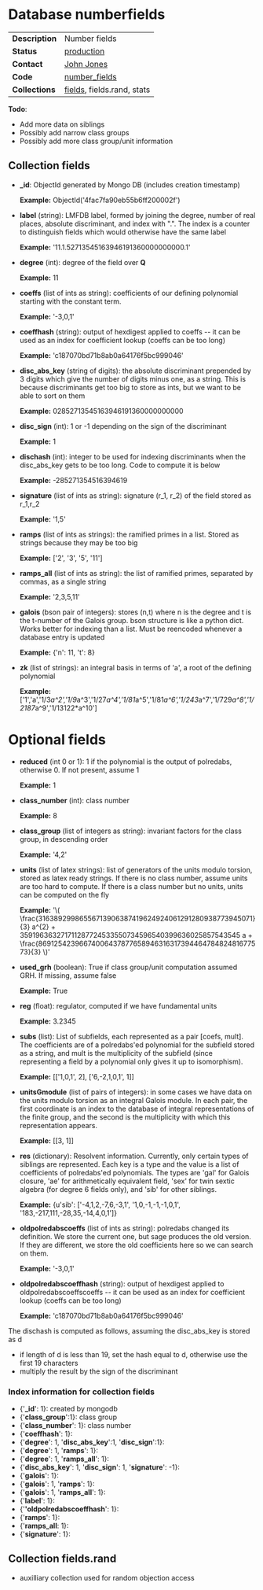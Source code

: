 # Database numberfields

| | |
|---|---|
|**Description**|Number fields|
|**Status**|[production](http://www.lmfdb.org/NumberField)|
|**Contact**|[John Jones](https://github.com/jwj61)|
|**Code**|[number_fields](https://github.com/LMFDB/lmfdb/tree/master/lmfdb/number_fields)|
|**Collections**|[fields](http://www.lmfdb.org/api/numberfields/fields), fields.rand, stats|

**Todo**:
* Add more data on siblings
* Possibly add narrow class groups
* Possibly add more class group/unit information

## Collection fields
* **_id**: ObjectId generated by Mongo DB (includes creation timestamp)

  **Example:** ObjectId('4fac7fa90eb55b6ff200002f')
* **label** (string): LMFDB label, formed by joining the degree, number of real places, absolute discriminant, and index with ".".  The index is a counter to distinguish fields which would otherwise have the same label

  **Example:** '11.1.52713545163946191360000000000.1'
* **degree** (int): degree of the field over **Q** 

  **Example:** 11
* **coeffs** (list of ints as string): coefficients of our defining polynomial starting with the constant term.

  **Example:** '-3,0,1'
* **coeffhash** (string): output of hexdigest applied to coeffs -- it can be used as an index for coefficient lookup (coeffs can be too long)

  **Example:** 'c187070bd71b8ab0a64176f5bc999046'
* **disc_abs_key** (string of digits): the absolute discriminant prepended by 3 digits which give the number of digits minus one, as a string.  This is because discriminants get too big to store as ints, but we want to be able to sort on them  

  **Example:** 02852713545163946191360000000000
* **disc_sign** (int): 1 or -1 depending on the sign of the discriminant

  **Example:** 1
* **dischash** (int): integer to be used for indexing discriminants when the disc_abs_key gets to be too long.  Code to compute it is below

  **Example:** -285271354516394619
* **signature** (list of ints as string): signature (r_1, r_2) of the field stored as r_1,r_2

  **Example:** '1,5'
* **ramps** (list of ints as strings): the ramified primes in a list.  Stored as strings because they may be too big

  **Example:** ['2', '3', '5', '11']
* **ramps_all** (list of ints as string): the list of ramified primes, separated by commas, as a single string  

  **Example:** '2,3,5,11'
* **galois** (bson pair of integers): stores (n,t) where n is the degree and t is the t-number of the Galois group. bson structure is like a python dict.  Works better for indexing than a list.  Must be reencoded whenever a database entry is updated

  **Example:** {'n': 11, 't': 8}
* **zk** (list of strings): an integral basis in terms of 'a', a root of the defining polynomial 

  **Example:** ['1','a','1/3*a^2','1/9*a^3','1/27*a^4','1/81*a^5','1/81*a^6','1/243*a^7','1/729*a^8','1/2187*a^9','1/13122*a^10']

# Optional fields
* **reduced** (int 0 or 1): 1 if the polynomial is the output of polredabs, otherwise 0.  If not present, assume 1

  **Example:** 1
* **class_number** (int): class number

  **Example:** 8
* **class_group** (list of integers as string): invariant factors for the class group, in descending order

  **Example:** '4,2'
* **units** (list of latex strings): list of generators of the units modulo torsion, stored as latex ready strings.  If there is no class number, assume units are too hard to compute.  If there is a class number but no units, units can be computed on the fly

  **Example:** '\\( \\frac{31638929986556713906387419624924061291280938773945071}{3} a^{2} + 359196363271711287724533550734596540399636025857543545 a + \\frac{8691254239667400643787765894631631739446478482481677573}{3} \\)'

* **used_grh** (boolean): True if class group/unit computation assumed GRH.  If missing, assume false

  **Example:** True

* **reg** (float): regulator, computed if we have fundamental units
 
  **Example:** 3.2345
* **subs** (list): List of subfields, each represented as a pair [coefs, mult].  The coefficients are of a polredabs'ed polynomial for the subfield stored as a string, and mult is the multiplicity of the subfield (since representing a field by a polynomial only gives it up to isomorphism).

  **Example:** [['1,0,1', 2], ['6,-2,1,0,1', 1]]
* **unitsGmodule** (list of pairs of integers): in some cases we have data on the units modulo torsion as an integral Galois module.  In each pair, the first coordinate is an index to the database of integral representations of the finite group, and the second is the multiplicity with which this representation appears.

  **Example:** [[3, 1]]
* **res** (dictionary): Resolvent information.  Currently, only certain types of siblings are represented.  Each key is a type and the value is a list of coefficients of polredabs'ed polynomials.  The types are 'gal' for Galois closure, 'ae' for arithmetically equivalent field, 'sex' for twin sextic algebra (for degree 6 fields only), and 'sib' for other siblings.

  **Example:** {u'sib': ['-4,1,2,-7,6,-3,1', '1,0,-1,-1,-1,0,1', '183,-217,111,-28,35,-14,4,0,1']}

* **oldpolredabscoeffs** (list of ints as string): polredabs changed its definition.  We store the current one, but sage produces the old version.  If they are different, we store the old coefficients here so we can search on them.

  **Example:** '-3,0,1'
* **oldpolredabscoeffhash** (string): output of hexdigest applied to oldpolredabscoeffscoeffs -- it can be used as an index for coefficient lookup (coeffs can be too long)

  **Example:** 'c187070bd71b8ab0a64176f5bc999046'

The dischash is computed as follows, assuming the disc_abs_key is stored as d
 * if length of d is less than 19, set the hash equal to d, otherwise use the first 19 characters
 * multiply the result by the sign of the discriminant

### Index information for collection fields

 * {'**_id**': 1}: created by mongodb
 * {'**class_group**':1}: class group
 * {'**class_number**': 1}: class number
 * {'**coeffhash**': 1}:
 * {'**degree**': 1, '**disc_abs_key**':1, '**disc_sign**':1}:
 * {'**degree**': 1, '**ramps**': 1}:
 * {'**degree**': 1, '**ramps_all**': 1}:
 * {'**disc_abs_key**': 1, '**disc_sign**': 1, '**signature**': -1}:
 * {'**galois**': 1}: 
 * {'**galois**': 1, '**ramps**': 1}: 
 * {'**galois**': 1, '**ramps_all**': 1}: 
 * {'**label**': 1}: 
 * {'**'oldpolredabscoeffhash**': 1}: 
 * {'**ramps**': 1}: 
 * {'**ramps_all**: 1}:
 * {'**signature**': 1}: 

## Collection fields.rand

 * auxilliary collection used for random objection access
